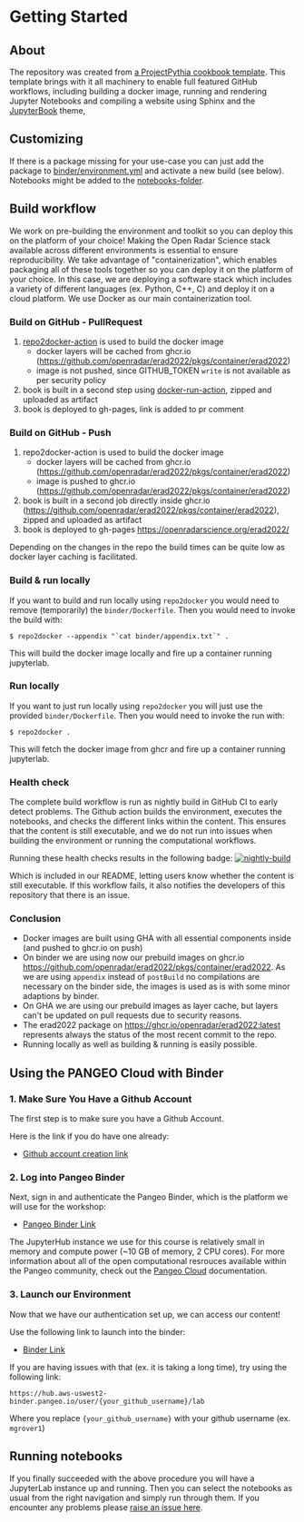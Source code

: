 # Getting Started

## About

The repository was created from [a ProjectPythia cookbook template](https://github.com/ProjectPythiaCookbooks/cookbook-template).
This template brings with it all machinery to enable full featured GitHub workflows, including building a docker image, running and rendering
Jupyter Notebooks and compiling a website using Sphinx and the [JupyterBook](https://jupyterbook.org/intro.html) theme,

## Customizing

If there is a package missing for your use-case you can just add the package to [binder/environment.yml](https://github.com/openradar/erad2022/blob/main/binder/environment.yml) and activate a new build (see below).
Notebooks might be added to the [notebooks-folder](https://github.com/openradar/erad2022/tree/main/notebooks).

## Build workflow

We work on pre-building the environment and toolkit so you can deploy this on the platform of your choice! Making the Open Radar Science stack available across different environments is essential to ensure reproducibility. We take advantage of "containerization", which enables packaging all of these tools together so you can deploy it on the platform of your choice. In this case, we are deploying a software stack which includes a variety of different languages (ex. Python, C++, C) and deploy it on a cloud platform. We use Docker as our main containerization tool.

### Build on GitHub - PullRequest

1. [repo2docker-action](https://github.com/jupyterhub/repo2docker-action) is used to build the docker image 
    - docker layers will be cached from ghcr.io (https://github.com/openradar/erad2022/pkgs/container/erad2022)
    - image is not pushed, since GITHUB_TOKEN `write` is not available as per security policy
1. book is built in a second step using [docker-run-action](https://github.com/addnab/docker-run-action), zipped and uploaded as artifact
1. book is deployed to gh-pages, link is added to pr comment

### Build on GitHub - Push

1. repo2docker-action is used to build the docker image 
    - docker layers will be cached from ghcr.io (https://github.com/openradar/erad2022/pkgs/container/erad2022)
    - image is pushed to ghcr.io (https://github.com/openradar/erad2022/pkgs/container/erad2022)
1. book is built in a second job directly inside ghcr.io (https://github.com/openradar/erad2022/pkgs/container/erad2022), zipped and uploaded as artifact  
1. book is deployed to gh-pages https://openradarscience.org/erad2022/  

Depending on the changes in the repo the build times can be quite low as docker layer caching is facilitated. 

### Build & run locally

If you want to build and run locally using `repo2docker` you would need to remove (temporarily) the `binder/Dockerfile`. Then you would need to invoke the build with:

```
$ repo2docker --appendix "`cat binder/appendix.txt`" .
```

This will build the docker image locally and fire up a container running jupyterlab.

### Run locally

If you want to just run locally using `repo2docker` you will just use the provided `binder/Dockerfile`. Then you would need to invoke the run with:

```
$ repo2docker .
```

This will fetch the docker image from ghcr and fire up a container running jupyterlab.

### Health check

The complete build workflow is run as nightly build in GitHub CI to early detect problems. The Github action builds the environment, executes the notebooks, and checks the different links within the content. This ensures that the content is still executable, and we do not run into issues when building the environment or running the computational workflows.

Running these health checks results in the following badge:
[![nightly-build](https://github.com/openradar/erad2022/actions/workflows/nightly-build.yaml/badge.svg)](https://github.com/openradar/erad2022/actions/workflows/nightly-build.yaml)

Which is included in our README, letting users know whether the content is still executable. If this workflow fails, it also notifies the developers of this repository that there is an issue.

### Conclusion

- Docker images are built using GHA with all essential components inside (and pushed to ghcr.io on push)
- On binder we are using now our prebuild images on ghcr.io https://github.com/openradar/erad2022/pkgs/container/erad2022. As we are using `appendix` instead of `postBuild` no compilations are necessary on the binder side, the images is used as is with some minor adaptions by binder.
- On GHA we are using our prebuild images as layer cache, but layers can't be updated on pull requests due to security reasons.
- The erad2022 package on https://ghcr.io/openradar/erad2022:latest represents always the status of the most recent commit to the repo.
- Running locally as well as building & running is easily possible.


## Using the PANGEO Cloud with Binder

### 1. Make Sure You Have a Github Account
The first step is to make sure you have a Github Account.

Here is the link if you do have one already:
- [Github account creation link](https://github.com/join)

### 2. Log into Pangeo Binder
Next, sign in and authenticate the Pangeo Binder, which is the platform we will use for the workshop:
- [Pangeo Binder Link](https://aws-uswest2-binder.pangeo.io)

The JupyterHub instance we use for this course is relatively small in memory and compute power (~10 GB of memory, 2 CPU cores). For more information about all of the open computational resrouces available within the Pangeo community, check out the [Pangeo Cloud](https://pangeo.io/cloud.html) documentation.

### 3. Launch our Environment
Now that we have our authentication set up, we can access our content!

Use the following link to launch into the binder:
- [Binder Link](https://aws-uswest2-binder.pangeo.io/v2/gh/openradar/erad2022/main?labpath=notebooks)

If you are having issues with that (ex. it is taking a long time), try using the following link:
```
https://hub.aws-uswest2-binder.pangeo.io/user/{your_github_username}/lab
```
Where you replace `{your_github_username}` with your github username (ex. `mgrover1`)

## Running notebooks

If you finally succeeded with the above procedure you will have a JupyterLab instance up and running.
Then you can select the notebooks as usual from the right navigation and simply run through them. 
If you encounter any problems please [raise an issue here](https://github.com/openradar/erad2022/issues). 
